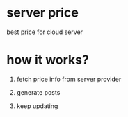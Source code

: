 # server price

best price for cloud server

# how it works?

1. fetch price info from server provider

2. generate posts

3. keep updating
